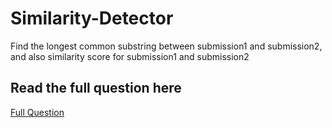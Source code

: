 # Similarity-Detector
Find the longest common substring between submission1 and submission2, and also similarity score for submission1 and submission2

## Read the full question here
[Full Question](https://github.com/wongcheehao/Similarity-Detector/blob/main/Documents/FIT2004/A4/Assignment4.pdf)
